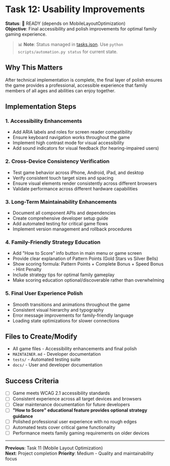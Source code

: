 # Task 12: Usability Improvements

**Status**: 🚀 READY (depends on MobileLayoutOptimization)  
**Objective**: Final accessibility and polish improvements for optimal family gaming experience.
> 📊 **Note**: Status managed in [tasks.json](../tasks.json). Use `python scripts/automation.py status` for current state.


## Why This Matters
After technical implementation is complete, the final layer of polish ensures the game provides a professional, accessible experience that family members of all ages and abilities can enjoy together.

## Implementation Steps

### 1. Accessibility Enhancements
- Add ARIA labels and roles for screen reader compatibility
- Ensure keyboard navigation works throughout the game
- Implement high contrast mode for visual accessibility
- Add sound indicators for visual feedback (for hearing-impaired users)

### 2. Cross-Device Consistency Verification
- Test game behavior across iPhone, Android, iPad, and desktop
- Verify consistent touch target sizes and spacing
- Ensure visual elements render consistently across different browsers
- Validate performance across different hardware capabilities

### 3. Long-Term Maintainability Enhancements
- Document all component APIs and dependencies
- Create comprehensive developer setup guide
- Add automated testing for critical game flows
- Implement version management and rollback procedures

### 4. Family-Friendly Strategy Education
- Add "How to Score" info button in main menu or game screen
- Provide clear explanation of Pattern Points (Gold Stars vs Silver Bells)
- Show scoring formula: Pattern Points + Complete Bonus + Speed Bonus - Hint Penalty
- Include strategy tips for optimal family gameplay
- Make scoring education optional/discoverable rather than overwhelming

### 5. Final User Experience Polish
- Smooth transitions and animations throughout the game
- Consistent visual hierarchy and typography
- Error message improvements for family-friendly language
- Loading state optimizations for slower connections

## Files to Create/Modify
- All game files - Accessibility enhancements and final polish
- `MAINTAINER.md` - Developer documentation
- `tests/` - Automated testing suite
- `docs/` - User and developer documentation

## Success Criteria
- [ ] Game meets WCAG 2.1 accessibility standards
- [ ] Consistent experience across all target devices and browsers
- [ ] Clear maintenance documentation for future developers
- [ ] **"How to Score" educational feature provides optional strategy guidance**
- [ ] Polished professional user experience with no rough edges
- [ ] Automated tests cover critical game functionality
- [ ] Performance meets family gaming requirements on older devices

---
**Previous**: Task 11 (Mobile Layout Optimization)  
**Next**: Project completion
**Priority**: Medium - Quality and maintainability focus
